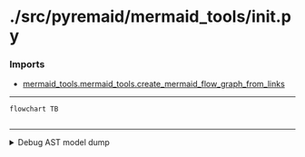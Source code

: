 # ./src/pyremaid/mermaid_tools/__init__.py

### Imports

  - [mermaid_tools.mermaid_tools.create_mermaid_flow_graph_from_links](/docs/pyremaid/mermaid_tools/mermaid_tools.py.md)

---
```mermaid
flowchart TB


```
---

<details>
<summary>Debug AST model dump</summary>

```
Module(
  body=[
    ImportFrom(
      module='mermaid_tools.mermaid_tools',
      names=[
        alias(
          name='create_mermaid_flow_graph_from_links',
          lineno=1,
          col_offset=40,
          end_lineno=1,
          end_col_offset=76)],
      level=0,
      lineno=1,
      col_offset=0,
      end_lineno=1,
      end_col_offset=76)],
  type_ignores=[])
```
</details>

